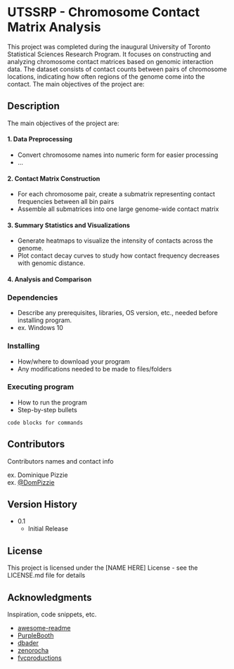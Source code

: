 
# UTSSRP - Chromosome Contact Matrix Analysis
This project was completed during the inaugural University of Toronto Statistical Sciences Research Program.
It focuses on constructing and analyzing chromosome contact matrices based on genomic interaction data. The dataset consists of contact counts between pairs of chromosome locations, indicating how often regions of the genome come into the contact. 
The main objectives of the project are:

## Description

The main objectives of the project are:
#### 1. Data Preprocessing
- Convert chromosome names into numeric form for easier processing
- ...

#### 2. Contact Matrix Construction
- For each chromosome pair, create a submatrix representing contact frequencies between all bin pairs
- Assemble all submatrices into one large genome-wide contact matrix

#### 3. Summary Statistics and Visualizations
- Generate heatmaps to visualize the intensity of contacts across the genome.
- Plot contact decay curves to study how contact frequency decreases with genomic distance.
  

#### 4. Analysis and Comparison


### Dependencies

* Describe any prerequisites, libraries, OS version, etc., needed before installing program.
* ex. Windows 10

### Installing

* How/where to download your program
* Any modifications needed to be made to files/folders

### Executing program

* How to run the program
* Step-by-step bullets
```
code blocks for commands
```

## Contributors

Contributors names and contact info

ex. Dominique Pizzie  
ex. [@DomPizzie](https://twitter.com/dompizzie)

## Version History

* 0.1
    * Initial Release

## License

This project is licensed under the [NAME HERE] License - see the LICENSE.md file for details

## Acknowledgments

Inspiration, code snippets, etc.
* [awesome-readme](https://github.com/matiassingers/awesome-readme)
* [PurpleBooth](https://gist.github.com/PurpleBooth/109311bb0361f32d87a2)
* [dbader](https://github.com/dbader/readme-template)
* [zenorocha](https://gist.github.com/zenorocha/4526327)
* [fvcproductions](https://gist.github.com/fvcproductions/1bfc2d4aecb01a834b46)

